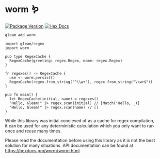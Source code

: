 # worm 🪱

[![Package Version](https://img.shields.io/hexpm/v/worm)](https://hex.pm/packages/worm)
[![Hex Docs](https://img.shields.io/badge/hex-docs-ffaff3)](https://hexdocs.pm/worm/)

```sh
gleam add worm
```
```gleam
import gleam/regex
import worm

pub type RegexCache {
  RegexCache(greeting: regex.Regex, name: regex.Regex)
}

fn regexes() -> RegexCache {
  use <- worm.persist()
  RegexCache(regex.from_string("^\\w+"), regex.from_string("\\w+$"))
}

pub fn main() {
  let RegexCache(initial, name) = regexes()
  "Hello, Gleam!" |> regex.scan(initial) // [Match("Hello, _)]
  "Hello, Gleam!" |> regex.scan(name) // []
}
```

While this library was initial concieved of as a cache for regex compilation, it can be used for any deterministic calculation which you only want to run once and reuse many times.

Please read the documentation before using this library as it is not the best solution for many situations. API documentation can be found at <https://hexdocs.pm/worm/worm.html>.

[persistent_term]: https://www.erlang.org/doc/apps/erts/persistent_term.html
